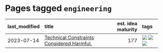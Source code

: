 # Pages tagged `engineering`

|last_modified|title|est. idea maturity|tags
|:---|:---|---:|:---|
|2023-07-14|[Technical Constraints Considered Harmful.](../constraints_considered_hazardous.md)|177|[![](https://img.shields.io/badge/tag-best_practices-e839f4)](../tags/best_practices.md) [![](https://img.shields.io/badge/tag-engineering-b08442)](../tags/engineering.md) [![](https://img.shields.io/badge/tag-publication-752fd7)](../tags/publication.md)|